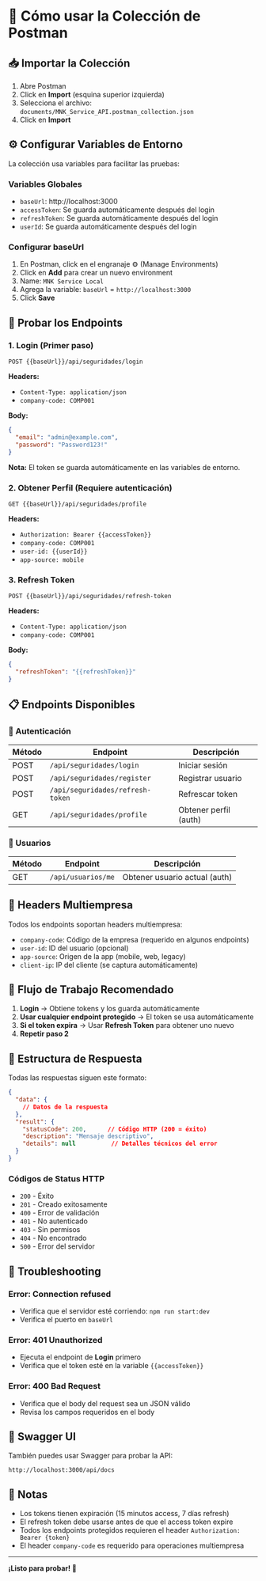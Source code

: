 # 🚀 Cómo usar la Colección de Postman

## 📥 Importar la Colección

1. Abre Postman
2. Click en **Import** (esquina superior izquierda)
3. Selecciona el archivo: `documents/MNK_Service_API.postman_collection.json`
4. Click en **Import**

## ⚙️ Configurar Variables de Entorno

La colección usa variables para facilitar las pruebas:

### Variables Globales
- `baseUrl`: http://localhost:3000
- `accessToken`: Se guarda automáticamente después del login
- `refreshToken`: Se guarda automáticamente después del login
- `userId`: Se guarda automáticamente después del login

### Configurar baseUrl

1. En Postman, click en el engranaje ⚙️ (Manage Environments)
2. Click en **Add** para crear un nuevo environment
3. Name: `MNK Service Local`
4. Agrega la variable: `baseUrl` = `http://localhost:3000`
5. Click **Save**

## 🧪 Probar los Endpoints

### 1. Login (Primer paso)

```
POST {{baseUrl}}/api/seguridades/login
```

**Headers:**
- `Content-Type: application/json`
- `company-code: COMP001`

**Body:**
```json
{
  "email": "admin@example.com",
  "password": "Password123!"
}
```

**Nota:** El token se guarda automáticamente en las variables de entorno.

### 2. Obtener Perfil (Requiere autenticación)

```
GET {{baseUrl}}/api/seguridades/profile
```

**Headers:**
- `Authorization: Bearer {{accessToken}}`
- `company-code: COMP001`
- `user-id: {{userId}}`
- `app-source: mobile`

### 3. Refresh Token

```
POST {{baseUrl}}/api/seguridades/refresh-token
```

**Headers:**
- `Content-Type: application/json`
- `company-code: COMP001`

**Body:**
```json
{
  "refreshToken": "{{refreshToken}}"
}
```

## 📋 Endpoints Disponibles

### 🔐 Autenticación

| Método | Endpoint | Descripción |
|--------|----------|-------------|
| POST | `/api/seguridades/login` | Iniciar sesión |
| POST | `/api/seguridades/register` | Registrar usuario |
| POST | `/api/seguridades/refresh-token` | Refrescar token |
| GET | `/api/seguridades/profile` | Obtener perfil (auth) |

### 👤 Usuarios

| Método | Endpoint | Descripción |
|--------|----------|-------------|
| GET | `/api/usuarios/me` | Obtener usuario actual (auth) |

## 🎯 Headers Multiempresa

Todos los endpoints soportan headers multiempresa:

- `company-code`: Código de la empresa (requerido en algunos endpoints)
- `user-id`: ID del usuario (opcional)
- `app-source`: Origen de la app (mobile, web, legacy)
- `client-ip`: IP del cliente (se captura automáticamente)

## 🔄 Flujo de Trabajo Recomendado

1. **Login** → Obtiene tokens y los guarda automáticamente
2. **Usar cualquier endpoint protegido** → El token se usa automáticamente
3. **Si el token expira** → Usar **Refresh Token** para obtener uno nuevo
4. **Repetir paso 2**

## 📝 Estructura de Respuesta

Todas las respuestas siguen este formato:

```json
{
  "data": {
    // Datos de la respuesta
  },
  "result": {
    "statusCode": 200,      // Código HTTP (200 = éxito)
    "description": "Mensaje descriptivo",
    "details": null          // Detalles técnicos del error
  }
}
```

### Códigos de Status HTTP

- `200` - Éxito
- `201` - Creado exitosamente
- `400` - Error de validación
- `401` - No autenticado
- `403` - Sin permisos
- `404` - No encontrado
- `500` - Error del servidor

## 🐛 Troubleshooting

### Error: Connection refused
- Verifica que el servidor esté corriendo: `npm run start:dev`
- Verifica el puerto en `baseUrl`

### Error: 401 Unauthorized
- Ejecuta el endpoint de **Login** primero
- Verifica que el token esté en la variable `{{accessToken}}`

### Error: 400 Bad Request
- Verifica que el body del request sea un JSON válido
- Revisa los campos requeridos en el body

## 🔗 Swagger UI

También puedes usar Swagger para probar la API:

```
http://localhost:3000/api/docs
```

## 📌 Notas

- Los tokens tienen expiración (15 minutos access, 7 días refresh)
- El refresh token debe usarse antes de que el access token expire
- Todos los endpoints protegidos requieren el header `Authorization: Bearer {token}`
- El header `company-code` es requerido para operaciones multiempresa

---

**¡Listo para probar! 🎉**

